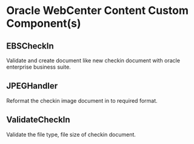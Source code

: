 # Oracle WebCenter Content Custom Component(s)

## EBSCheckIn
Validate and create document like new checkin document with oracle enterprise business suite.

## JPEGHandler
Reformat the checkin image document in to required format.

## ValidateCheckIn
Validate the file type, file size of checkin document. 
